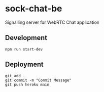 # sock-chat-be
Signalling server for WebRTC Chat application

## Development
`npm run start-dev`

## Deployment
```
git add .
git commit -m "Commit Message"
git push heroku main
```
